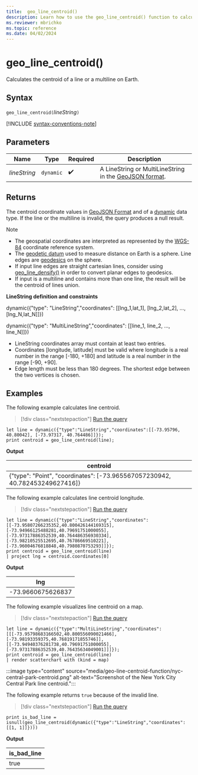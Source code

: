 ```yaml
---
title:  geo_line_centroid()
description: Learn how to use the geo_line_centroid() function to calculate the centroid of a line or a multiline on Earth.
ms.reviewer: mbrichko
ms.topic: reference
ms.date: 04/02/2024
---
```

# geo_line_centroid()

Calculates the centroid of a line or a multiline on Earth.

## Syntax

`geo_line_centroid(`*lineString*`)`

[!INCLUDE [syntax-conventions-note](../includes/syntax-conventions-note.md)]

## Parameters

|Name|Type|Required|Description|
|--|--|--|--|
| *lineString* | `dynamic` |  :heavy_check_mark: | A LineString or MultiLineString in the [GeoJSON format](https://tools.ietf.org/html/rfc7946).|

## Returns

The centroid coordinate values in [GeoJSON Format](https://tools.ietf.org/html/rfc7946) and of a [dynamic](./scalar-data-types/dynamic.md) data type. If the line or the multiline is invalid, the query produces a null result.

> [!NOTE]
>
> * The geospatial coordinates are interpreted as represented by the [WGS-84](https://earth-info.nga.mil/index.php?dir=wgs84&action=wgs84) coordinate reference system.
> * The [geodetic datum](https://en.wikipedia.org/wiki/Geodetic_datum) used to measure distance on Earth is a sphere. Line edges are [geodesics](https://en.wikipedia.org/wiki/Geodesic) on the sphere.
> * If input line edges are straight cartesian lines, consider using [geo_line_densify()](geo-line-densify-function.md) in order to convert planar edges to geodesics.
> * If input is a multiline and contains more than one line, the result will be the centroid of lines union.

**LineString definition and constraints**

dynamic({"type": "LineString","coordinates": [[lng_1,lat_1], [lng_2,lat_2], ..., [lng_N,lat_N]]})

dynamic({"type": "MultiLineString","coordinates": [[line_1, line_2, ..., line_N]]})

* LineString coordinates array must contain at least two entries.
* Coordinates [longitude, latitude] must be valid where longitude is a real number in the range [-180, +180] and latitude is a real number in the range [-90, +90].
* Edge length must be less than 180 degrees. The shortest edge between the two vertices is chosen.

## Examples

The following example calculates line centroid.

> [!div class="nextstepaction"]
> <a href="https://dataexplorer.azure.com/clusters/help/databases/Samples?query=H4sIAAAAAAAAA8tJLVHIycxLVbBVSKnMS8zNTNaoViqpLEhVslLyAYoHlxRl5qUr6Sgl5+cXpWTmJZakFitZRUfrmhvrWZqaW5rpKJgY6FkYGJgYxeooQITNjQ3NwcLmZiYmFmaxsbWa1lwFQHNKFJJT80qK8jNTgNalp+bHg2yOh4lpgHia1gBYQZ0fkgAAAA==" target="_blank">Run the query</a>

```kusto
let line = dynamic({"type":"LineString","coordinates":[[-73.95796, 40.80042], [-73.97317, 40.764486]]});
print centroid = geo_line_centroid(line);
```

**Output**

|centroid|
|---|
|{"type": "Point", "coordinates": [-73.965567057230942, 40.782453249627416]}|

The following example calculates line centroid longitude.

> [!div class="nextstepaction"]
> <a href="https://dataexplorer.azure.com/clusters/help/databases/Samples?query=H4sIAAAAAAAAA02QwWrDMAyG732K4FMLWZBkW5Y79ga77RhCKYkJLp0TMl/Ktnefs5Ax3X7p45f030Ou7jGF6qUaHun6Hvvjp8qPOaizei39t7zENKpa9dO0DDFdc/hQ57Z9crrxVsARM2mrLdUGGgEwxGgMstdou3rjjGdGskaEBFfOefboLEIp+4c5jU6Ei5fV/hdjY1ZdzEBrs3NCCIWxSOztxjlhLgKBCHeMyzHsWFDEyLZVQBw4q8nrrvs+PR/m8l2u+pDyMsWhhDCG6bLmcdl7x1WdDl/VvEy30Je00li4fdz8y6WF7gcIBtdSTwEAAA==" target="_blank">Run the query</a>

```kusto
let line = dynamic({"type":"LineString","coordinates":[[-73.95807266235352,40.800426144169315],[-73.94966125488281,40.79691751000055],[-73.97317886352539,40.764486356930334],[-73.98210525512695,40.76786669510221],[-73.96004676818848,40.7980870753293]]});
print centroid = geo_line_centroid(line)
| project lng = centroid.coordinates[0]
```

**Output**

|lng|
|---|
|-73.9660675626837|

The following example visualizes line centroid on a map.

> [!div class="nextstepaction"]
> <a href="https://dataexplorer.azure.com/clusters/help/databases/Samples?query=H4sIAAAAAAAAAzWPwWrDMBBE7/kKoZMNaVh5tSsppX/Qnno0JhhbJKKObBSVEtr+e+WaHGf37ezM5LOYQvTiRYz32F/DUH3LfF+8PMq3zymH17J8zynEs9zLYZ7TGGKf/U0e27Z9MnhwZJxli4qZoNlrOFgAIgYH0CjN3O03ziqHSA4NrZDhopVRlsho7gq0UdppQMONVQbtP+i4cKQAVtuHmUFlrGWkhtBtfhqJUYMuf1XXdb/1824pubMYfMxpDmPpePbzaa17esyqVdW7H5F8HH0St6HP2afh0qcsvkK+iOojxPX02i/1H97E8mMuAQAA" target="_blank">Run the query</a>

```kusto
let line = dynamic({"type":"MultiLineString","coordinates":[[[-73.95798683166502,40.800556090021466],[-73.98193359375,40.76819171855746]],[[-73.94940376281738,40.79691751000055],[-73.97317886352539,40.76435634049001]]]});
print centroid = geo_line_centroid(line)
| render scatterchart with (kind = map)
```

:::image type="content" source="media/geo-line-centroid-function/nyc-central-park-centroid.png" alt-text="Screenshot of the New York City Central Park line centroid.":::

The following example returns `true` because of the invalid line.

> [!div class="nextstepaction"]
> <a href="https://dataexplorer.azure.com/clusters/help/databases/Samples?query=H4sIAAAAAAAAAx2MQQqAIBAAvyJ7UvDSNegH3TpKiOkiC7aGbYeI/p50nBmYoxGLotNvIflCjGrqxFcpOmP9jY/I0iolnW4OO0X9gNwHwghzz4v0RQYLsdaWiIPgCaNzg1XDur7GmA+R8wB3ZAAAAA==" target="_blank">Run the query</a>

```kusto
print is_bad_line = isnull(geo_line_centroid(dynamic({"type":"LineString","coordinates":[[1, 1]]})))
```

**Output**

|is_bad_line|
|---|
|true|
